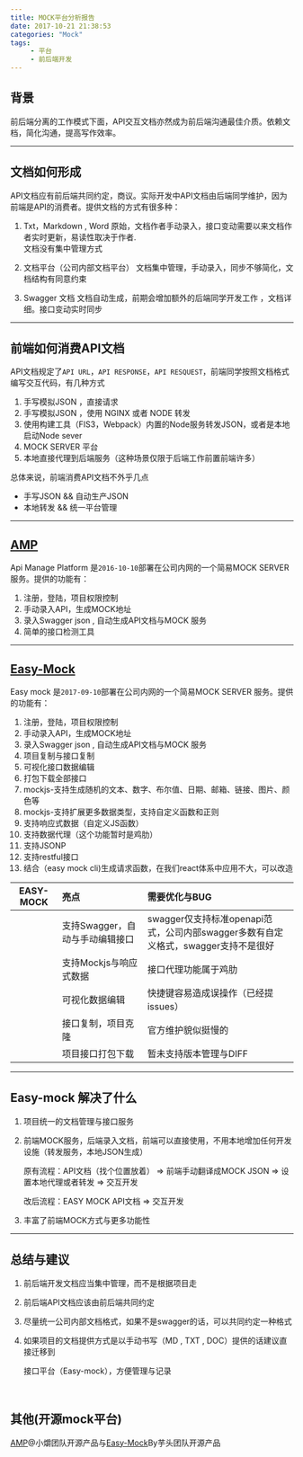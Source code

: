 ```yaml
---
title: MOCK平台分析报告
date: 2017-10-21 21:38:53
categories: "Mock"
tags:
     - 平台
     - 前后端开发
---
```



##  背景

前后端分离的工作模式下面，API交互文档亦然成为前后端沟通最佳介质。依赖文档，简化沟通，提高写作效率。
___

## 文档如何形成

API文档应有前后端共同约定，商议。实际开发中API文档由后端同学维护，因为前端是API的消费者。提供文档的方式有很多种：

1. Txt，Markdown , Word 
   原始，文档作者手动录入，接口变动需要以来文档作者实时更新，易读性取决于作者. 		
   文档没有集中管理方式

2. 文档平台（公司内部文档平台）
   文档集中管理，手动录入，同步不够简化，文档结构有同意约束

3. Swagger 文档
   文档自动生成，前期会增加额外的后端同学开发工作 ，文档详细。接口变动实时同步
___

  <!-- more -->

## 前端如何消费API文档

API文档规定了```API URL```，```API RESPONSE```，```API RESQUEST```，前端同学按照文档格式编写交互代码，有几种方式

1. 手写模拟JSON ，直接请求
2. 手写模拟JSON ，使用 NGINX 或者 NODE 转发
3. 使用构建工具（FIS3，Webpack）内置的Node服务转发JSON，或者是本地启动Node sever
4. MOCK SERVER 平台
5. 本地直接代理到后端服务（这种场景仅限于后端工作前置前端许多）

总体来说，前端消费API文档不外乎几点
* 手写JSON     &&    自动生产JSON
* 本地转发   &&   统一平台管理
___

## [AMP](http://10.0.4.20:9090/)

Api Manage Platform 是```2016-10-10```部署在公司内网的一个简易MOCK SERVER 服务。提供的功能有：

1. 注册，登陆，项目权限控制
2. 手动录入API，生成MOCK地址
3. 录入Swagger json , 自动生成API文档与MOCK 服务
4. 简单的接口检测工具
___

## [Easy-Mock](http://10.0.4.20:7300/)

Easy mock  是```2017-09-10```部署在公司内网的一个简易MOCK SERVER 服务。提供的功能有：

1. 注册，登陆，项目权限控制
2. 手动录入API，生成MOCK地址
3. 录入Swagger json , 自动生成API文档与MOCK 服务
4. 项目复制与接口复制
5. 可视化接口数据编辑
6. 打包下载全部接口
7. mockjs-支持生成随机的文本、数字、布尔值、日期、邮箱、链接、图片、颜色等
8. mockjs-支持扩展更多数据类型，支持自定义函数和正则
9. 支持响应式数据（自定义JS函数）
10. 支持数据代理（这个功能暂时是鸡肋）
11. 支持JSONP
12. 支持restful接口
13. 结合（easy mock cli)生成请求函数，在我们react体系中应用不大，可以改造




| EASY-MOCK | 亮点                  | 需要优化与BUG                                 |
| --------- | :------------------ | :--------------------------------------- |
|           | 支持Swagger，自动与手动编辑接口 | swagger仅支持标准openapi范式，公司内部swagger多数有自定义格式，swagger支持不是很好 |
|           | 支持Mockjs与响应式数据      | 接口代理功能属于鸡肋                               |
|           | 可视化数据编辑             | 快捷键容易造成误操作（已经提issues）                    |
|           | 接口复制，项目克隆           | 官方维护貌似挺慢的                                |
|           | 项目接口打包下载            | 暂未支持版本管理与DIFF                            |
___

## Easy-mock 解决了什么

1. 项目统一的文档管理与接口服务

2. 前端MOCK服务，后端录入文档，前端可以直接使用，不用本地增加任何开发设施（转发服务，本地JSON生成）

   	原有流程：API文档（找个位置放着） => 前端手动翻译成MOCK JSON => 设置本地代理或者转发  => 交互开发
       
    改后流程：EASY MOCK API文档  => 交互开发

3. 丰富了前端MOCK方式与更多功能性
___

## 总结与建议

1. 前后端开发文档应当集中管理，而不是根据项目走

2. 前后端API文档应该由前后端共同约定

3. 尽量统一公司内部文档格式，如果不是swagger的话，可以共同约定一种格式

4. 如果项目的文档提供方式是以手动书写（MD , TXT  , DOC）提供的话建议直接迁移到

   接口平台（Easy-mock），方便管理与记录

   ​

## 其他(开源mock平台)

[AMP](http://amp.fudoor.net/)@小爝团队开源产品与[Easy-Mock](http://easy-mock.fudoor.net/)By芋头团队开源产品


   ​